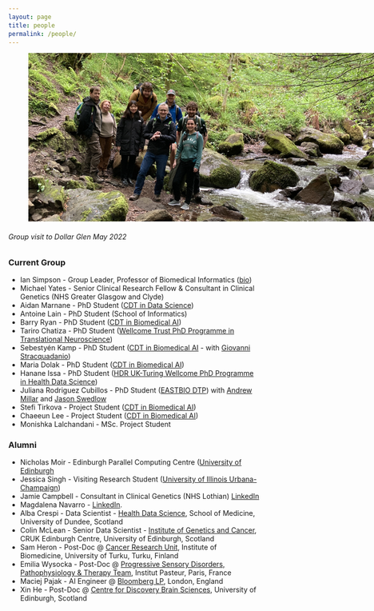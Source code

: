 ```yaml
---
layout: page
title: people
permalink: /people/
---
```


<figure>
   <img src='/assets/GroupMay2022_DollarGlen.jpg' style='max-width:750px;' />
</figure>
<h6><i>Group visit to Dollar Glen May 2022</i></h6>

### Current Group
- Ian Simpson - Group Leader, Professor of Biomedical Informatics ([bio](https://biomedicalinformaticsgroup.github.io/iansimpson.html))
- Michael Yates - Senior Clinical Research Fellow & Consultant in Clinical Genetics (NHS Greater Glasgow and Clyde)
- Aidan Marnane - PhD Student ([CDT in Data Science](https://web.inf.ed.ac.uk/cdt/epsrc-cdt-in-data-science/))
- Antoine Lain - PhD Student (School of Informatics)
- Barry Ryan - PhD Student ([CDT in Biomedical AI](https://web.inf.ed.ac.uk/cdt/biomedical-ai))
- Tariro Chatiza - PhD Student ([Wellcome Trust PhD Programme in Translational Neuroscience](https://www.edinburghneuroscience.ed.ac.uk/wellcome-trust-4-year-phd-translational-neuroscience))
- Sebestyén Kamp - PhD Student ([CDT in Biomedical AI](https://web.inf.ed.ac.uk/cdt/biomedical-ai) - with [Giovanni Stracquadanio](https://www.stracquadaniolab.org/))
- Maria Dolak - PhD Student ([CDT in Biomedical AI](https://web.inf.ed.ac.uk/cdt/biomedical-ai))
- Hanane Issa - PhD Student ([HDR UK-Turing Wellcome PhD Programme in Health Data Science](https://www.hdruk.ac.uk/careers-in-health-data-science/further-education/phd-programme/))
- Juliana Rodriguez Cubillos - PhD Student ([EASTBIO DTP](http://www.eastscotbiodtp.ac.uk)) with [Andrew Millar](https://www.ed.ac.uk/profile/andrew-millar) and [Jason Swedlow](https://www.dundee.ac.uk/people/jason-swedlow)
- Stefi Tirkova - Project Student ([CDT in Biomedical AI](https://web.inf.ed.ac.uk/cdt/biomedical-ai))
- Chaeeun Lee - Project Student ([CDT in Biomedical AI](https://web.inf.ed.ac.uk/cdt/biomedical-ai))
- Monishka Lalchandani - MSc. Project Student

### Alumni
- Nicholas Moir - Edinburgh Parallel Computing Centre ([University of Edinburgh](https://www.ed.ac.uk/information-services)
- Jessica Singh - Visiting Research Student ([University of Illinois Urbana-Champaign](https://illinois.edu))
- Jamie Campbell - Consultant in Clinical Genetics (NHS Lothian) [LinkedIn](https://www.linkedin.com/in/jamie-campbell-b984601a8/)
- Magdalena Navarro - [LinkedIn](https://uk.linkedin.com/in/magdalena-navarro-torres-arpi-751b63131).
- Alba Crespi - Data Scientist - [Health Data Science](https://www.dundee.ac.uk/medicine/research/population-health-genomics/health-data-science), School of Medicine, University of Dundee, Scotland
- Colin McLean - Senior Data Scientist - [Institute of Genetics and Cancer](https://www.ed.ac.uk/cancer-centre/research/hall-group), CRUK Edinburgh Centre, University of Edinburgh, Scotland
- Sam Heron - Post-Doc @ [Cancer Research Unit](https://www.utu.fi/en/university/faculty-of-medicine/institute-of-biomedicine/research/cancer-research), Institute of Biomedicine, University of Turku, Turku, Finland
- Emilia Wysocka - Post-Doc @ [Progressive Sensory Disorders, Pathophysiology & Therapy Team](https://research.pasteur.fr/en/team/progressive-sensory-disorders-pathophysiology-and-therapy/), Institut Pasteur, Paris, France
- Maciej Pajak - AI Engineer @ [Bloomberg LP](https://www.bloomberg.com/company/), London, England
- Xin He - Post-Doc @ [Centre for Discovery Brain Sciences](https://www.ed.ac.uk/discovery-brain-sciences), University of Edinburgh, Scotland
